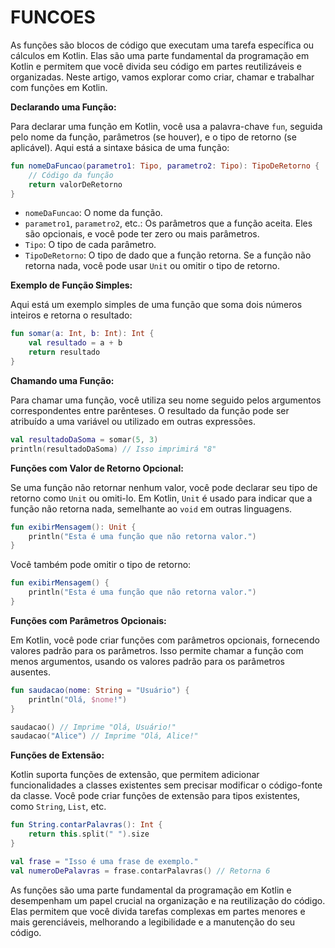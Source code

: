 # FUNCOES
As funções são blocos de código que executam uma tarefa específica ou cálculos em Kotlin. Elas são uma parte fundamental da programação em Kotlin e permitem que você divida seu código em partes reutilizáveis e organizadas. Neste artigo, vamos explorar como criar, chamar e trabalhar com funções em Kotlin.

**Declarando uma Função:**

Para declarar uma função em Kotlin, você usa a palavra-chave `fun`, seguida pelo nome da função, parâmetros (se houver), e o tipo de retorno (se aplicável). Aqui está a sintaxe básica de uma função:

```kotlin
fun nomeDaFuncao(parametro1: Tipo, parametro2: Tipo): TipoDeRetorno {
    // Código da função
    return valorDeRetorno
}
```

- `nomeDaFuncao`: O nome da função.
- `parametro1`, `parametro2`, etc.: Os parâmetros que a função aceita. Eles são opcionais, e você pode ter zero ou mais parâmetros.
- `Tipo`: O tipo de cada parâmetro.
- `TipoDeRetorno`: O tipo de dado que a função retorna. Se a função não retorna nada, você pode usar `Unit` ou omitir o tipo de retorno.

**Exemplo de Função Simples:**

Aqui está um exemplo simples de uma função que soma dois números inteiros e retorna o resultado:

```kotlin
fun somar(a: Int, b: Int): Int {
    val resultado = a + b
    return resultado
}
```

**Chamando uma Função:**

Para chamar uma função, você utiliza seu nome seguido pelos argumentos correspondentes entre parênteses. O resultado da função pode ser atribuído a uma variável ou utilizado em outras expressões.

```kotlin
val resultadoDaSoma = somar(5, 3)
println(resultadoDaSoma) // Isso imprimirá "8"
```

**Funções com Valor de Retorno Opcional:**

Se uma função não retornar nenhum valor, você pode declarar seu tipo de retorno como `Unit` ou omiti-lo. Em Kotlin, `Unit` é usado para indicar que a função não retorna nada, semelhante ao `void` em outras linguagens.

```kotlin
fun exibirMensagem(): Unit {
    println("Esta é uma função que não retorna valor.")
}
```

Você também pode omitir o tipo de retorno:

```kotlin
fun exibirMensagem() {
    println("Esta é uma função que não retorna valor.")
}
```

**Funções com Parâmetros Opcionais:**

Em Kotlin, você pode criar funções com parâmetros opcionais, fornecendo valores padrão para os parâmetros. Isso permite chamar a função com menos argumentos, usando os valores padrão para os parâmetros ausentes.

```kotlin
fun saudacao(nome: String = "Usuário") {
    println("Olá, $nome!")
}

saudacao() // Imprime "Olá, Usuário!"
saudacao("Alice") // Imprime "Olá, Alice!"
```

**Funções de Extensão:**

Kotlin suporta funções de extensão, que permitem adicionar funcionalidades a classes existentes sem precisar modificar o código-fonte da classe. Você pode criar funções de extensão para tipos existentes, como `String`, `List`, etc.

```kotlin
fun String.contarPalavras(): Int {
    return this.split(" ").size
}

val frase = "Isso é uma frase de exemplo."
val numeroDePalavras = frase.contarPalavras() // Retorna 6
```

As funções são uma parte fundamental da programação em Kotlin e desempenham um papel crucial na organização e na reutilização do código. Elas permitem que você divida tarefas complexas em partes menores e mais gerenciáveis, melhorando a legibilidade e a manutenção do seu código.